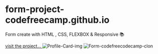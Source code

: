 # form-project-codefreecamp.github.io
Form create with HTML , CSS, FLEXBOX &amp; Responsive 📚

<a href="https://form-project-codefreecamp.github.io/"> visit the project... </a>
![Profile-Card-img]()
![Form-codefreecodecamp-clon](https://user-images.githubusercontent.com/99296482/176802769-a1eaacf6-7c0f-4a55-9a9e-30e046decdae.jpg)
